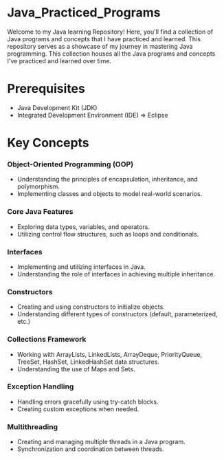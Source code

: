 # Java_Practiced_Programs

Welcome to my Java learning Repository!
Here, you'll find a collection of Java programs and concepts that I have practiced and learned.
This repository serves as a showcase of my journey in mastering Java programming.
This collection houses all the Java programs and concepts I've practiced and learned over time.

# Prerequisites
- Java Development Kit (JDK) 
- Integrated Development Environment (IDE) => Eclipse


# Key Concepts

### Object-Oriented Programming (OOP)

- Understanding the principles of encapsulation, inheritance, and polymorphism.
- Implementing classes and objects to model real-world scenarios.

### Core Java Features

- Exploring data types, variables, and operators.
- Utilizing control flow structures, such as loops and conditionals.

### Interfaces
- Implementing and utilizing interfaces in Java.
- Understanding the role of interfaces in achieving multiple inheritance.

### Constructors
- Creating and using constructors to initialize objects.
- Understanding different types of constructors (default, parameterized, etc.)

### Collections Framework

- Working with ArrayLists, LinkedLists, ArrayDeque, PriorityQueue, TreeSet, HashSet, LinkedHashSet data structures.
- Understanding the use of Maps and Sets.

### Exception Handling

- Handling errors gracefully using try-catch blocks.
- Creating custom exceptions when needed.

### Multithreading

- Creating and managing multiple threads in a Java program.
- Synchronization and coordination between threads.

